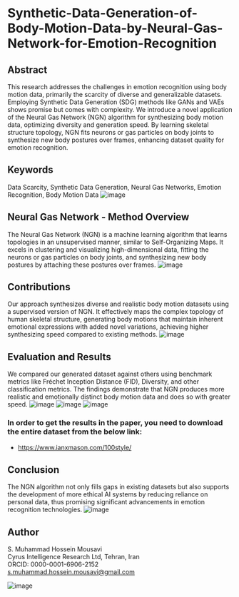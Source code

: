 # Synthetic-Data-Generation-of-Body-Motion-Data-by-Neural-Gas-Network-for-Emotion-Recognition

## Abstract
This research addresses the challenges in emotion recognition using body motion data, primarily the scarcity of diverse and generalizable datasets. Employing Synthetic Data Generation (SDG) methods like GANs and VAEs shows promise but comes with complexity. We introduce a novel application of the Neural Gas Network (NGN) algorithm for synthesizing body motion data, optimizing diversity and generation speed. By learning skeletal structure topology, NGN fits neurons or gas particles on body joints to synthesize new body postures over frames, enhancing dataset quality for emotion recognition.

## Keywords
Data Scarcity, Synthetic Data Generation, Neural Gas Networks, Emotion Recognition, Body Motion Data
![image](https://github.com/user-attachments/assets/520b62a4-2324-4035-87ac-2bbc4be95449)

## Neural Gas Network - Method Overview
The Neural Gas Network (NGN) is a machine learning algorithm that learns topologies in an unsupervised manner, similar to Self-Organizing Maps. It excels in clustering and visualizing high-dimensional data, fitting the neurons or gas particles on body joints, and synthesizing new body postures by attaching these postures over frames.
![image](https://github.com/user-attachments/assets/71d968e3-f47a-4867-9e1e-28c30c05c78e)

## Contributions
Our approach synthesizes diverse and realistic body motion datasets using a supervised version of NGN. It effectively maps the complex topology of human skeletal structure, generating body motions that maintain inherent emotional expressions with added novel variations, achieving higher synthesizing speed compared to existing methods.
![image](https://github.com/user-attachments/assets/235ce023-86c0-4818-ac42-9f2ce9913847)

## Evaluation and Results
We compared our generated dataset against others using benchmark metrics like Fréchet Inception Distance (FID), Diversity, and other classification metrics. The findings demonstrate that NGN produces more realistic and emotionally distinct body motion data and does so with greater speed.
![image](https://github.com/user-attachments/assets/dc17231f-7679-426d-8892-e75b3c8adca4)
![image](https://github.com/user-attachments/assets/f4420a64-6a51-4081-b06b-212621e6bff0)
![image](https://github.com/user-attachments/assets/0129d076-47ce-4f9b-955b-4b691a84fb2e)

### In order to get the results in the paper, you need to download the entire dataset from the below link:
- https://www.ianxmason.com/100style/


## Conclusion
The NGN algorithm not only fills gaps in existing datasets but also supports the development of more ethical AI systems by reducing reliance on personal data, thus promising significant advancements in emotion recognition technologies.
![image](https://github.com/user-attachments/assets/5307b5c4-905a-4ca7-9caf-e52347e1454c)

## Author
S. Muhammad Hossein Mousavi  
Cyrus Intelligence Research Ltd, Tehran, Iran  
ORCID: 0000-0001-6906-2152  
s.muhammad.hossein.mousavi@gmail.com

![image](https://github.com/user-attachments/assets/ace75e73-60b7-4985-9927-0e0121df4d54)


